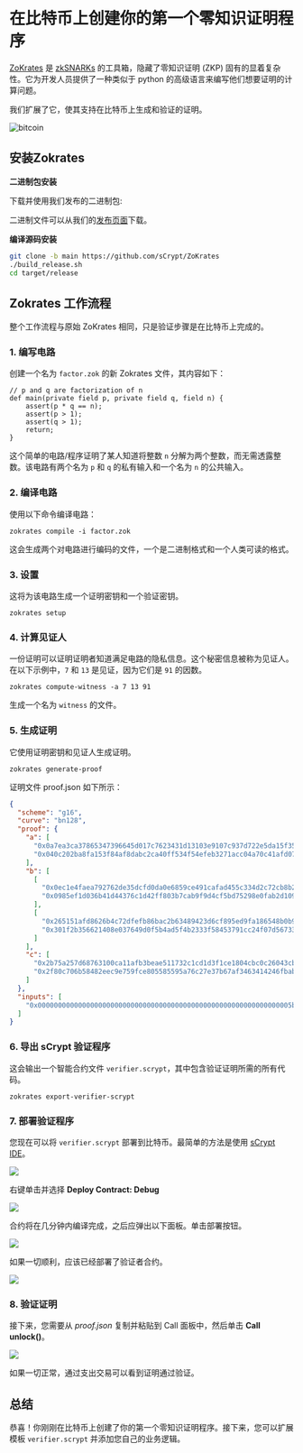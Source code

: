 # 在比特币上创建你的第一个零知识证明程序


[ZoKrates](https://zokrates.github.io/)  是 [zkSNARKs](https://blog.csdn.net/freedomhero/article/details/125599764) 的工具箱，隐藏了零知识证明 (ZKP) 固有的显着复杂性。它为开发人员提供了一种类似于 python 的高级语言来编写他们想要证明的计算问题。


我们扩展了它，使其支持在比特币上生成和验证的证明。


![bitcoin](./bitcoin.jpeg)


## 安装Zokrates

**二进制包安装**

下载并使用我们发布的二进制包:

二进制文件可以从我们的[发布页面](https://github.com/sCrypt-Inc/zokrates/releases/latest)下载。

**编译源码安装**

```bash
git clone -b main https://github.com/sCrypt/ZoKrates
./build_release.sh
cd target/release
```

## Zokrates 工作流程

整个工作流程与原始 ZoKrates 相同，只是验证步骤是在比特币上完成的。

### 1. 编写电路

创建一个名为 `factor.zok` 的新 Zokrates 文件，其内容如下：

```
// p and q are factorization of n
def main(private field p, private field q, field n) {
    assert(p * q == n);
    assert(p > 1);
    assert(q > 1);
    return;
}
```

这个简单的电路/程序证明了某人知道将整数 `n` 分解为两个整数，而无需透露整数。该电路有两个名为 `p` 和 `q` 的私有输入和一个名为 `n` 的公共输入。

### 2. 编译电路

使用以下命令编译电路：

```
zokrates compile -i factor.zok
```

这会生成两个对电路进行编码的文件，一个是二进制格式和一个人类可读的格式。


### 3. 设置

这将为该电路生成一个证明密钥和一个验证密钥。

```
zokrates setup
```

### 4. 计算见证人

一份证明可以证明证明者知道满足电路的隐私信息。这个秘密信息被称为见证人。在以下示例中，`7` 和 `13` 是见证，因为它们是 `91` 的因数。

```
zokrates compute-witness -a 7 13 91
```

生成一个名为 `witness` 的文件。

### 5. 生成证明

它使用证明密钥和见证人生成证明。

```
zokrates generate-proof
```

证明文件 proof.json 如下所示：

```json
{
  "scheme": "g16",
  "curve": "bn128",
  "proof": {
    "a": [
      "0x0a7ea3ca37865347396645d017c7623431d13103e9107c937d722e5da15f352b",
      "0x040c202ba8fa153f84af8dabc2ca40ff534f54efeb3271acc04a70c41afd079b"
    ],
    "b": [
      [
        "0x0ec1e4faea792762de35dcfd0da0e6859ce491cafad455c334d2c72cb8b24550",
        "0x0985ef1d036b41d44376c1d42ff803b7cab9f9d4cf5bd75298e0fab2d109f096"
      ],
      [
        "0x265151afd8626b4c72dfefb86bac2b63489423d6cf895ed9fa186548b0b9e3f3",
        "0x301f2b356621408e037649d0f5b4ad5f4b2333f58453791cc24f07d5673349bf"
      ]
    ],
    "c": [
      "0x2b75a257d68763100ca11afb3beae511732c1cd1d3f1ce1804cbc0c26043cb6b",
      "0x2f80c706b58482eec9e759fce805585595a76c27e37b67af3463414246fbabbd"
    ]
  },
  "inputs": [
    "0x000000000000000000000000000000000000000000000000000000000000005b"
  ]
}
```

### 6. 导出 sCrypt 验证程序

这会输出一个智能合约文件 `verifier.scrypt`，其中包含验证证明所需的所有代码。

```
zokrates export-verifier-scrypt
```


### 7. 部署验证程序

您现在可以将 `verifier.scrypt` 部署到比特币。最简单的方法是使用 [sCrypt IDE](https://scrypt-ide.readthedocs.io/zh_CN/latest/deploy.html)。


![](./deploy.png)


右键单击并选择 **Deploy Contract: Debug**

![](./compiling.png)


合约将在几分钟内编译完成，之后应弹出以下面板。单击部署按钮。

![](./deploying.png)

如果一切顺利，应该已经部署了验证者合约。

![](./deployed.png)



### 8. 验证证明

接下来，您需要从 *proof.json* 复制并粘贴到 Call 面板中，然后单击 **Call unlock()**。

![](./call.png)

如果一切正常，通过支出交易可以看到证明通过验证。


## 总结

恭喜！你刚刚在比特币上创建了你的第一个零知识证明程序。接下来，您可以扩展模板 `verifier.scrypt` 并添加您自己的业务逻辑。